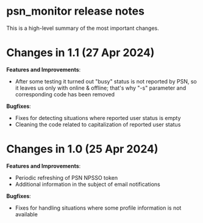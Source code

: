 # psn_monitor release notes

This is a high-level summary of the most important changes. 

# Changes in 1.1 (27 Apr 2024)

**Features and Improvements**:

- After some testing it turned out "busy" status is not reported by PSN, so it leaves us only with online & offline; that's why "-s" parameter and corresponding code has been removed

**Bugfixes**:

- Fixes for detecting situations where reported user status is empty
- Cleaning the code related to capitalization of reported user status

# Changes in 1.0 (25 Apr 2024)

**Features and Improvements**:

- Periodic refreshing of PSN NPSSO token
- Additional information in the subject of email notifications

**Bugfixes**:

- Fixes for handling situations where some profile information is not available
